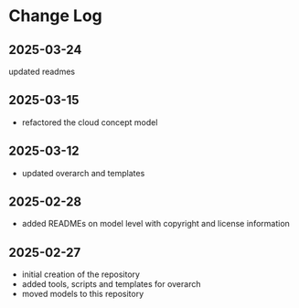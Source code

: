 # Change Log

## 2025-03-24
updated readmes

## 2025-03-15
* refactored the cloud concept model

## 2025-03-12
* updated overarch and templates

## 2025-02-28
* added READMEs on model level with copyright and license information

## 2025-02-27
* initial creation of the repository
* added tools, scripts and templates for overarch
* moved models to this repository
